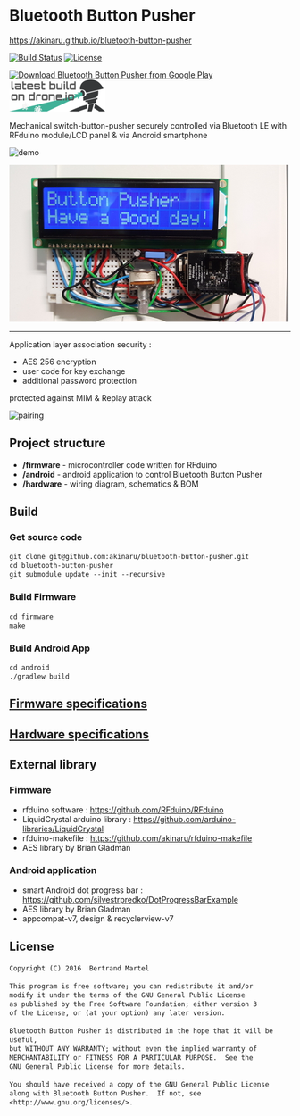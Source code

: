 # Bluetooth Button Pusher

https://akinaru.github.io/bluetooth-button-pusher

[![Build Status](https://travis-ci.org/akinaru/bluetooth-button-pusher.svg?branch=master)](https://travis-ci.org/akinaru/bluetooth-button-pusher)
[![License](http://badge.kloud51.com/pypi/l/html2text.svg)](LICENSE.md)

[![Download Bluetooth Button Pusher from Google Play](http://www.android.com/images/brand/android_app_on_play_large.png)](https://play.google.com/store/apps/details?id=com.github.akinaru.roboticbuttonpusher)
[![Download latest debug from drone.io](https://raw.githubusercontent.com/kageiit/images-host/master/badges/drone-io-badge.png)](https://drone.io/github.com/akinaru/bluetooth-button-pusher/files/android/app/build/outputs/apk/app-debug.apk)

Mechanical switch-button-pusher securely controlled via Bluetooth LE with RFduino module/LCD panel & via Android smartphone

![demo](img/demo.gif)

![screenshot](img/lcd.jpg)

<hr/>

Application layer association security  :

* AES 256 encryption
* user code for key exchange
* additional password protection

protected against MIM & Replay attack

![pairing](img/pairing.gif)

## Project structure

* <b>/firmware</b> - microcontroller code written for RFduino
* <b>/android</b> - android application to control Bluetooth Button Pusher
* <b>/hardware</b> - wiring diagram, schematics & BOM

## Build

### Get source code

```
git clone git@github.com:akinaru/bluetooth-button-pusher.git
cd bluetooth-button-pusher
git submodule update --init --recursive
```

### Build Firmware

```
cd firmware
make
```

### Build Android App

```
cd android
./gradlew build
```

## [Firmware specifications](firmware/README.md)

## [Hardware specifications](hardware/README.md)

## External library

### Firmware

* rfduino software : https://github.com/RFduino/RFduino
* LiquidCrystal arduino library : https://github.com/arduino-libraries/LiquidCrystal
* rfduino-makefile : https://github.com/akinaru/rfduino-makefile
* AES library by Brian Gladman

### Android application

* smart Android dot progress bar : https://github.com/silvestrpredko/DotProgressBarExample
* AES library by Brian Gladman
* appcompat-v7, design & recyclerview-v7

## License

```
Copyright (C) 2016  Bertrand Martel

This program is free software; you can redistribute it and/or
modify it under the terms of the GNU General Public License
as published by the Free Software Foundation; either version 3
of the License, or (at your option) any later version.

Bluetooth Button Pusher is distributed in the hope that it will be useful,
but WITHOUT ANY WARRANTY; without even the implied warranty of
MERCHANTABILITY or FITNESS FOR A PARTICULAR PURPOSE.  See the
GNU General Public License for more details.

You should have received a copy of the GNU General Public License
along with Bluetooth Button Pusher.  If not, see <http://www.gnu.org/licenses/>.
```
